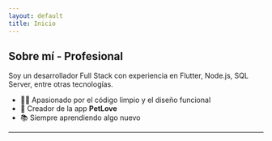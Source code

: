 ```yaml
---
layout: default
title: Inicio
---
```


## Sobre mí - Profesional

Soy un desarrollador Full Stack con experiencia en Flutter, Node.js, SQL Server, entre otras tecnologías.

- 👨‍💻 Apasionado por el código limpio y el diseño funcional
- 🐶 Creador de la app **PetLove**
- 📚 Siempre aprendiendo algo nuevo

---
